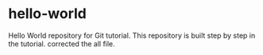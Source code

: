 # hello-world
Hello World repository for Git tutorial.
This repository is built step by step in the tutorial.
corrected the all file.
